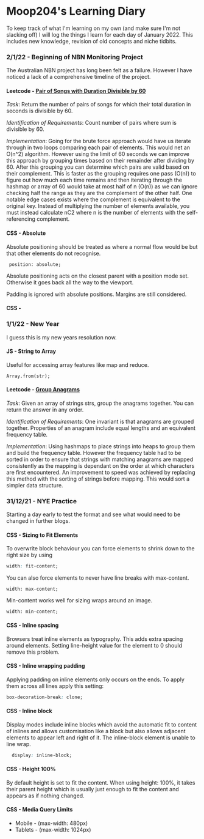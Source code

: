# Moop204's Learning Diary

To keep track of what I'm learning on my own (and make sure I'm not slacking off) I will log the things I learn for each day of January 2022. This includes new knowledge, revision of old concepts and niche tidbits.

### 2/1/22 - Beginning of NBN Monitoring Project
The Australian NBN project has long been felt as a failure. However I have noticed a lack of a comprehensive timeline of the project.  

#### Leetcode - [Pair of Songs with Duration Divisible by 60](https://leetcode.com/problems/pairs-of-songs-with-total-durations-divisible-by-60/)
_Task_: Return the number of pairs of songs for which their total duration in seconds is divisible by 60.

_Identification of Requirements_: Count number of pairs where sum is divisible by 60. 

_Implementation_: Going for the brute force approach would have us iterate through in two loops comparing each pair of elements. This would net an O(n^2) algorithm. However using the limit of 60 seconds we can improve this approach by grouping times based on their remainder after dividing by 60. After this grouping you can determine which pairs are valid based on their complement. This is faster as the grouping requires one pass (O(n)) to figure out how much each time remains and then iterating through the hashmap or array of 60 would take at most half of n (O(n)) as we can ignore checking half the range as they are the complement of the other half. One notable edge cases exists where the complement is equivalent to the original key. Instead of multiplying the number of elements available, you must instead calculate nC2 where n is the number of elements with the self-referencing complement. 

#### CSS - Absolute
Absolute positioning should be treated as where a normal flow would be but that other elements do not recognise. 
```
 position: absolute;
```
Absolute positioning acts on the closest parent with a position mode set. Otherwise it goes back all the way to the viewport. 

Padding is ignored with absolute positions. Margins are still considered.

#### CSS - 

### 1/1/22 - New Year
I guess this is my new years resolution now.

#### JS - String to Array
Useful for accessing array features like map and reduce.

 ```
 Array.from(str);
 ```

#### Leetcode - [Group Anagrams](https://leetcode.com/problems/group-anagrams/)
_Task_: Given an array of strings strs, group the anagrams together. You can return the answer in any order.

_Identification of Requirements_: One invariant is that anagrams are grouped together. Properties of an anagram include equal lengths and an equivalent frequency table. 

_Implementation_: Using hashmaps to place strings into heaps to group them and build the frequency table. However the frequency table had to be sorted in order to ensure that strings with matching anagrams are mapped consistently as the mapping is dependant on the order at which characters are first encountered. An improvement to speed was achieved by replacing this method with the sorting of strings before mapping. This would sort a simpler data structure. 

### 31/12/21 - NYE Practice
Starting a day early to test the format and see what would need to be changed in further blogs. 

#### CSS - Sizing to Fit Elements
To overwrite block behaviour you can force elements to shrink down to the right size by using

```css
width: fit-content;
```

You can also force elements to never have line breaks with max-content.

```
width: max-content;
```

Min-content works well for sizing wraps around an image.
```
width: min-content;
```

#### CSS - Inline spacing 
Browsers treat inline elements as typography. This adds extra spacing around elements. Setting line-height value for the element to 0 should remove this problem. 

#### CSS - Inline wrapping padding
Applying padding on inline elements only occurs on the ends. To apply them across all lines apply this setting:
```css
box-decoration-break: clone;
```

#### CSS - Inline block
Display modes include inline blocks which avoid the automatic fit to content of inlines and allows customisation like a block but also allows adjacent elements to appear left and right of it. The inline-block element is unable to line wrap.
```css
  display: inline-block;
```

#### CSS - Height 100%
By default height is set to fit the content. When using height: 100%, it takes their parent height which is usually just enough to fit the content and appears as if nothing changed.  

#### CSS - Media Query Limits
* Mobile - (max-width: 480px)
* Tablets - (max-width: 1024px)
